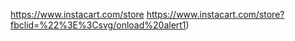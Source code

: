 https://www.instacart.com/store
https://www.instacart.com/store?fbclid=%22%3E%3Csvg/onload%20alert1)
